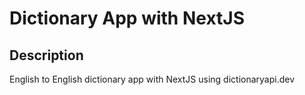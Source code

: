 # Dictionary App with NextJS
## Description
English to English dictionary app with NextJS using dictionaryapi.dev
